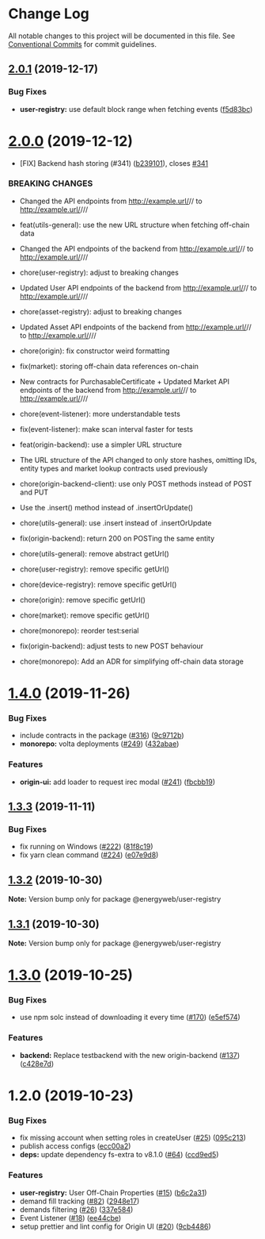 # Change Log

All notable changes to this project will be documented in this file.
See [Conventional Commits](https://conventionalcommits.org) for commit guidelines.

## [2.0.1](https://github.com/energywebfoundation/origin/compare/@energyweb/user-registry@2.0.0...@energyweb/user-registry@2.0.1) (2019-12-17)


### Bug Fixes

* **user-registry:** use default block range when fetching events ([f5d83bc](https://github.com/energywebfoundation/origin/commit/f5d83bcaa3864d0a43bf0fd45c145f6b08aaaded))





# [2.0.0](https://github.com/energywebfoundation/origin/compare/@energyweb/user-registry@1.4.0...@energyweb/user-registry@2.0.0) (2019-12-12)


* [FIX] Backend hash storing (#341) ([b239101](https://github.com/energywebfoundation/origin/commit/b239101f51cffd7e37c9ea51654a75804cf502ed)), closes [#341](https://github.com/energywebfoundation/origin/issues/341)


### BREAKING CHANGES

* Changed the API endpoints from http://example.url/<marketLogicAddress>/<entity>/<id> to http://example.url/<marketLogicAddress>/<entity>/<id>/<offChainDataHash>

* feat(utils-general): use the new URL structure when fetching off-chain data
* Changed the API endpoints of the backend from http://example.url/<marketLogicAddress>/<entity>/<id> to http://example.url/<marketLogicAddress>/<entity>/<id>/<offChainDataHash>

* chore(user-registry): adjust to breaking changes
* Updated User API endpoints of the backend from http://example.url/<marketLogicAddress>/<entity>/<id> to http://example.url/<marketLogicAddress>/<entity>/<id>/<offChainDataHash>

* chore(asset-registry): adjust to breaking changes
* Updated Asset API endpoints of the backend from http://example.url/<marketLogicAddress>/<entity>/<id> to http://example.url/<marketLogicAddress>/<entity>/<id>/<offChainDataHash>

* chore(origin): fix constructor weird formatting

* fix(market): storing off-chain data references on-chain
* New contracts for PurchasableCertificate + Updated Market API endpoints of the backend from http://example.url/<marketLogicAddress>/<entity>/<id> to http://example.url/<marketLogicAddress>/<entity>/<id>/<offChainDataHash>

* chore(event-listener): more understandable tests

* fix(event-listener): make scan interval faster for tests

* feat(origin-backend): use a simpler URL structure
* The URL structure of the API changed to only store hashes, omitting IDs, entity types and market lookup contracts used previously

* chore(origin-backend-client): use only POST methods instead of POST and PUT
* Use the .insert() method instead of .insertOrUpdate()

* chore(utils-general): use .insert instead of .insertOrUpdate

* fix(origin-backend): return 200 on POSTing the same entity

* chore(utils-general): remove abstract getUrl()

* chore(user-registry): remove specific getUrl()

* chore(device-registry): remove specific getUrl()

* chore(origin): remove specific getUrl()

* chore(market): remove specific getUrl()

* chore(monorepo): reorder test:serial

* fix(origin-backend): adjust tests to new POST behaviour

* chore(monorepo): Add an ADR for simplifying off-chain data storage





# [1.4.0](https://github.com/energywebfoundation/ew-user-registry-lib/compare/@energyweb/user-registry@1.3.3...@energyweb/user-registry@1.4.0) (2019-11-26)


### Bug Fixes

* include contracts in the package ([#316](https://github.com/energywebfoundation/ew-user-registry-lib/issues/316)) ([9c9712b](https://github.com/energywebfoundation/ew-user-registry-lib/commit/9c9712ba3b2b4b82adb2c94a9fea1e72d0b076ec))
* **monorepo:** volta deployments ([#249](https://github.com/energywebfoundation/ew-user-registry-lib/issues/249)) ([432abae](https://github.com/energywebfoundation/ew-user-registry-lib/commit/432abae72a4a8bd39a7dd9a975585b22c36d9b47))


### Features

* **origin-ui:** add loader to request irec modal ([#241](https://github.com/energywebfoundation/ew-user-registry-lib/issues/241)) ([fbcbb19](https://github.com/energywebfoundation/ew-user-registry-lib/commit/fbcbb19c1808db3026b777fe9fe4808cdaf38732))





## [1.3.3](https://github.com/energywebfoundation/ew-user-registry-lib/compare/@energyweb/user-registry@1.3.2...@energyweb/user-registry@1.3.3) (2019-11-11)


### Bug Fixes

* fix running on Windows ([#222](https://github.com/energywebfoundation/ew-user-registry-lib/issues/222)) ([81f8c19](https://github.com/energywebfoundation/ew-user-registry-lib/commit/81f8c190c9841eaa7a0e5ed984cf0aa110f15e18))
* fix yarn clean command ([#224](https://github.com/energywebfoundation/ew-user-registry-lib/issues/224)) ([e07e9d8](https://github.com/energywebfoundation/ew-user-registry-lib/commit/e07e9d85de1b80c9f1a721398e41d82db580049c))





## [1.3.2](https://github.com/energywebfoundation/ew-user-registry-lib/compare/@energyweb/user-registry@1.3.1...@energyweb/user-registry@1.3.2) (2019-10-30)

**Note:** Version bump only for package @energyweb/user-registry





## [1.3.1](https://github.com/energywebfoundation/ew-user-registry-lib/compare/@energyweb/user-registry@1.3.0...@energyweb/user-registry@1.3.1) (2019-10-30)

**Note:** Version bump only for package @energyweb/user-registry





# [1.3.0](https://github.com/energywebfoundation/ew-user-registry-lib/compare/@energyweb/user-registry@1.2.0...@energyweb/user-registry@1.3.0) (2019-10-25)


### Bug Fixes

* use npm solc instead of downloading it every time ([#170](https://github.com/energywebfoundation/ew-user-registry-lib/issues/170)) ([e5ef574](https://github.com/energywebfoundation/ew-user-registry-lib/commit/e5ef574f6d297107606a1d035a56da01806a07d1))


### Features

* **backend:** Replace testbackend with the new origin-backend ([#137](https://github.com/energywebfoundation/ew-user-registry-lib/issues/137)) ([c428e7d](https://github.com/energywebfoundation/ew-user-registry-lib/commit/c428e7d44300ae306a9e759fc8897135e9d0e1be))





# 1.2.0 (2019-10-23)


### Bug Fixes

* fix missing account when setting roles in createUser ([#25](https://github.com/energywebfoundation/ew-user-registry-lib/issues/25)) ([095c213](https://github.com/energywebfoundation/ew-user-registry-lib/commit/095c213))
* publish access configs ([ecc00a2](https://github.com/energywebfoundation/ew-user-registry-lib/commit/ecc00a2))
* **deps:** update dependency fs-extra to v8.1.0 ([#64](https://github.com/energywebfoundation/ew-user-registry-lib/issues/64)) ([ccd9ed5](https://github.com/energywebfoundation/ew-user-registry-lib/commit/ccd9ed5))


### Features

* **user-registry:** User Off-Chain Properties ([#15](https://github.com/energywebfoundation/ew-user-registry-lib/issues/15)) ([b6c2a31](https://github.com/energywebfoundation/ew-user-registry-lib/commit/b6c2a31))
* demand fill tracking ([#82](https://github.com/energywebfoundation/ew-user-registry-lib/issues/82)) ([2948e17](https://github.com/energywebfoundation/ew-user-registry-lib/commit/2948e17))
* demands filtering ([#26](https://github.com/energywebfoundation/ew-user-registry-lib/issues/26)) ([337e584](https://github.com/energywebfoundation/ew-user-registry-lib/commit/337e584))
* Event Listener ([#18](https://github.com/energywebfoundation/ew-user-registry-lib/issues/18)) ([ee44cbe](https://github.com/energywebfoundation/ew-user-registry-lib/commit/ee44cbe))
* setup prettier and lint config for Origin UI ([#20](https://github.com/energywebfoundation/ew-user-registry-lib/issues/20)) ([9cb4486](https://github.com/energywebfoundation/ew-user-registry-lib/commit/9cb4486))
